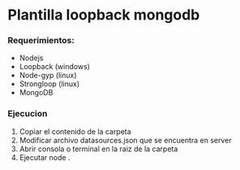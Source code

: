 # Plantilla loopback mongodb 
### Requerimientos:
* Nodejs
* Loopback (windows)
* Node-gyp (linux)
* Strongloop (linux)
* MongoDB
### Ejecucion
1. Copiar el contenido de la carpeta
2. Modificar archivo datasources.json que se encuentra en server
3. Abrir consola o terminal en la raiz de la carpeta
4. Ejecutar node .
